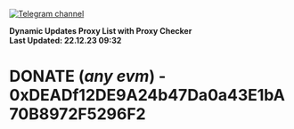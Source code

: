 [![Telegram channel](https://img.shields.io/endpoint?url=https://runkit.io/damiankrawczyk/telegram-badge/branches/master?url=https://t.me/n4z4v0d)](https://t.me/n4z4v0d) 

**Dynamic Updates Proxy List with Proxy Checker**  
**Last Updated: 22.12.23 09:32**

# DONATE (_any evm_) - 0xDEADf12DE9A24b47Da0a43E1bA70B8972F5296F2
